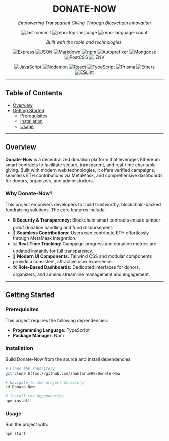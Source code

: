 <div align="center">

# DONATE-NOW

*Empowering Transparent Giving Through Blockchain Innovation*

![last-commit](https://img.shields.io/github/last-commit/shantanuv09/Donate-Now?style=flat&logo=git&logoColor=white&color=0080ff)
![repo-top-language](https://img.shields.io/github/languages/top/shantanuv09/Donate-Now?style=flat&color=0080ff)
![repo-language-count](https://img.shields.io/github/languages/count/shantanuv09/Donate-Now?style=flat&color=0080ff)

*Built with the tools and technologies:*

![Express](https://img.shields.io/badge/Express-000000.svg?style=flat&logo=Express&logoColor=white)
![JSON](https://img.shields.io/badge/JSON-000000.svg?style=flat&logo=JSON&logoColor=white)
![Markdown](https://img.shields.io/badge/Markdown-000000.svg?style=flat&logo=Markdown&logoColor=white)
![npm](https://img.shields.io/badge/npm-CB3837.svg?style=flat&logo=npm&logoColor=white)
![Autoprefixer](https://img.shields.io/badge/Autoprefixer-DD3735.svg?style=flat&logo=Autoprefixer&logoColor=white)
![Mongoose](https://img.shields.io/badge/Mongoose-F04D35.svg?style=flat&logo=Mongoose&logoColor=white)
![PostCSS](https://img.shields.io/badge/PostCSS-DD3A0A.svg?style=flat&logo=PostCSS&logoColor=white)
![.ENV](https://img.shields.io/badge/.ENV-ECD53F.svg?style=flat&logo=dotenv&logoColor=black)

![JavaScript](https://img.shields.io/badge/JavaScript-F7DF1E.svg?style=flat&logo=JavaScript&logoColor=black)
![Nodemon](https://img.shields.io/badge/Nodemon-76D04B.svg?style=flat&logo=Nodemon&logoColor=white)
![React](https://img.shields.io/badge/React-61DAFB.svg?style=flat&logo=React&logoColor=black)
![TypeScript](https://img.shields.io/badge/TypeScript-3178C6.svg?style=flat&logo=TypeScript&logoColor=white)
![Prisma](https://img.shields.io/badge/Prisma-2D3748.svg?style=flat&logo=Prisma&logoColor=white)
![Ethers](https://img.shields.io/badge/Ethers-2535A0.svg?style=flat&logo=Ethers&logoColor=white)
![ESLint](https://img.shields.io/badge/ESLint-4B32C3.svg?style=flat&logo=ESLint&logoColor=white)

</div>

---

## Table of Contents

- [Overview](#overview)
- [Getting Started](#getting-started)
  - [Prerequisites](#prerequisites)
  - [Installation](#installation)
  - [Usage](#usage)

---

## Overview

**Donate-Now** is a decentralized donation platform that leverages Ethereum smart contracts to facilitate secure, transparent, and real-time charitable giving. Built with modern web technologies, it offers verified campaigns, seamless ETH contributions via MetaMask, and comprehensive dashboards for donors, organizers, and administrators.

### Why Donate-Now?

This project empowers developers to build trustworthy, blockchain-backed fundraising solutions. The core features include:

- 🔒 **Security & Transparency:** Blockchain smart contracts ensure tamper-proof donation handling and fund disbursement.
- 🦄 **Seamless Contributions:** Users can contribute ETH effortlessly through MetaMask integration.
- 📊 **Real-Time Tracking:** Campaign progress and donation metrics are updated instantly for full transparency.
- 🎨 **Modern UI Components:** Tailwind CSS and modular components provide a consistent, attractive user experience.
- 🛠️ **Role-Based Dashboards:** Dedicated interfaces for donors, organizers, and admins streamline management and engagement.

---

## Getting Started

### Prerequisites

This project requires the following dependencies:

- **Programming Language:** TypeScript
- **Package Manager:** Npm

### Installation

Build Donate-Now from the source and install dependencies:

```bash
# Clone the repository
git clone https://github.com/shantanuv09/Donate-Now

# Navigate to the project directory
cd Donate-Now

# Install the dependencies
npm install
```
### Usage

Run the project with:

``` bash
npm start
```

